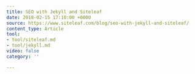 ```yaml
---
title: SEO with Jekyll and Siteleaf
date: 2018-02-15 17:10:00 +0000
source: https://www.siteleaf.com/blog/seo-with-jekyll-and-siteleaf/
content_type: Article
tool:
- tool/siteleaf.md
- tool/jekyll.md
video: false
category: ''

---
```

# 
